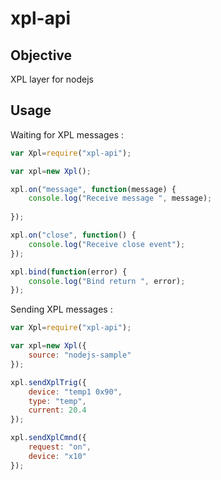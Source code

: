 # xpl-api

## Objective

XPL layer for nodejs

## Usage

Waiting for XPL messages :
```javascript
var Xpl=require("xpl-api");

var xpl=new Xpl();

xpl.on("message", function(message) {
	console.log("Receive message ", message);
	
});

xpl.on("close", function() {
	console.log("Receive close event");
});

xpl.bind(function(error) {
	console.log("Bind return ", error);
});
```

Sending XPL messages :
```javascript
var Xpl=require("xpl-api");

var xpl=new Xpl({
	source: "nodejs-sample"
});

xpl.sendXplTrig({
	device: "temp1 0x90",
	type: "temp",
	current: 20.4
});

xpl.sendXplCmnd({
	request: "on",
	device: "x10"
});
```
 